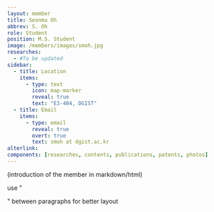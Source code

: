 ```yaml
---
layout: member
title: Seonmu Oh
abbrev: S. Oh
role: Student
position: M.S. Student
image: /members/images/smoh.jpg
researches:
  - #To be updated
sidebar:
  - title: Location
    items:
      - type: text
        icon: map-marker
        reveal: true
        text: "E3-404, DGIST"
  - title: Email
    items:
      - type: email
        reveal: true
        overt: true
        text: smoh at dgist.ac.kr
alterlink: 
components: [researches, contents, publications, patents, photos]
---
```


(introduction of the member in markdown/html)

<span style="display:hidden">use "<div class="bigspacer"></div>" between paragraphs for better layout</span>